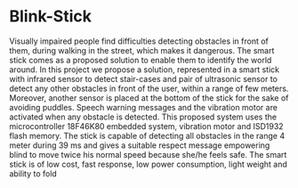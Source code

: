 # Blink-Stick
 Visually impaired people find difficulties detecting obstacles in front of them, during walking in the street, which makes it dangerous. The smart stick comes as a proposed solution to enable them to identify the world around. In this project we propose a solution, represented in a smart stick with infrared sensor to detect stair-cases and pair of ultrasonic sensor to detect any other obstacles in front of the user, within a range of few  meters. Moreover, another sensor is placed at the bottom of the stick for the sake of avoiding puddles. Speech warning messages and the vibration motor are activated when any obstacle is detected. This proposed system uses the microcontroller 18F46K80 embedded system, vibration motor and ISD1932 flash memory. The stick is capable of detecting all obstacles in the range 4 meter during 39 ms and gives a suitable respect message empowering blind to move twice his normal speed because she/he feels safe. The smart stick is of low cost, fast response, low power consumption, light weight and ability to fold     
